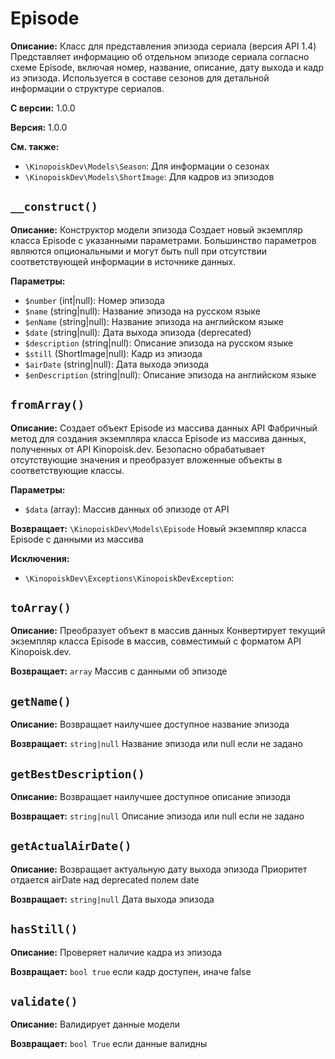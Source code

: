 # Episode

**Описание:** Класс для представления эпизода сериала (версия API 1.4)
Представляет информацию об отдельном эпизоде сериала согласно схеме Episode,
включая номер, название, описание, дату выхода и кадр из эпизода.
Используется в составе сезонов для детальной информации о структуре сериалов.

**С версии:** 1.0.0

**Версия:** 1.0.0

**См. также:**

* `\KinopoiskDev\Models\Season`: Для информации о сезонах
* `\KinopoiskDev\Models\ShortImage`: Для кадров из эпизодов

## `__construct()`

**Описание:** Конструктор модели эпизода
Создает новый экземпляр класса Episode с указанными параметрами.
Большинство параметров являются опциональными и могут быть null при отсутствии
соответствующей информации в источнике данных.

**Параметры:**

* `$number` (int|null): Номер эпизода
* `$name` (string|null): Название эпизода на русском языке
* `$enName` (string|null): Название эпизода на английском языке
* `$date` (string|null): Дата выхода эпизода (deprecated)
* `$description` (string|null): Описание эпизода на русском языке
* `$still` (ShortImage|null): Кадр из эпизода
* `$airDate` (string|null): Дата выхода эпизода
* `$enDescription` (string|null): Описание эпизода на английском языке

## `fromArray()`

**Описание:** Создает объект Episode из массива данных API
Фабричный метод для создания экземпляра класса Episode из массива данных,
полученных от API Kinopoisk.dev. Безопасно обрабатывает отсутствующие
значения и преобразует вложенные объекты в соответствующие классы.

**Параметры:**

* `$data` (array): Массив данных об эпизоде от API

**Возвращает:** `\KinopoiskDev\Models\Episode` Новый экземпляр класса Episode с данными из массива

**Исключения:**

* `\KinopoiskDev\Exceptions\KinopoiskDevException`: 

## `toArray()`

**Описание:** Преобразует объект в массив данных
Конвертирует текущий экземпляр класса Episode в массив,
совместимый с форматом API Kinopoisk.dev.

**Возвращает:** `array` Массив с данными об эпизоде

## `getName()`

**Описание:** Возвращает наилучшее доступное название эпизода

**Возвращает:** `string|null` Название эпизода или null если не задано

## `getBestDescription()`

**Описание:** Возвращает наилучшее доступное описание эпизода

**Возвращает:** `string|null` Описание эпизода или null если не задано

## `getActualAirDate()`

**Описание:** Возвращает актуальную дату выхода эпизода
Приоритет отдается airDate над deprecated полем date

**Возвращает:** `string|null` Дата выхода эпизода

## `hasStill()`

**Описание:** Проверяет наличие кадра из эпизода

**Возвращает:** `bool true` если кадр доступен, иначе false

## `validate()`

**Описание:** Валидирует данные модели

**Возвращает:** `bool True` если данные валидны


